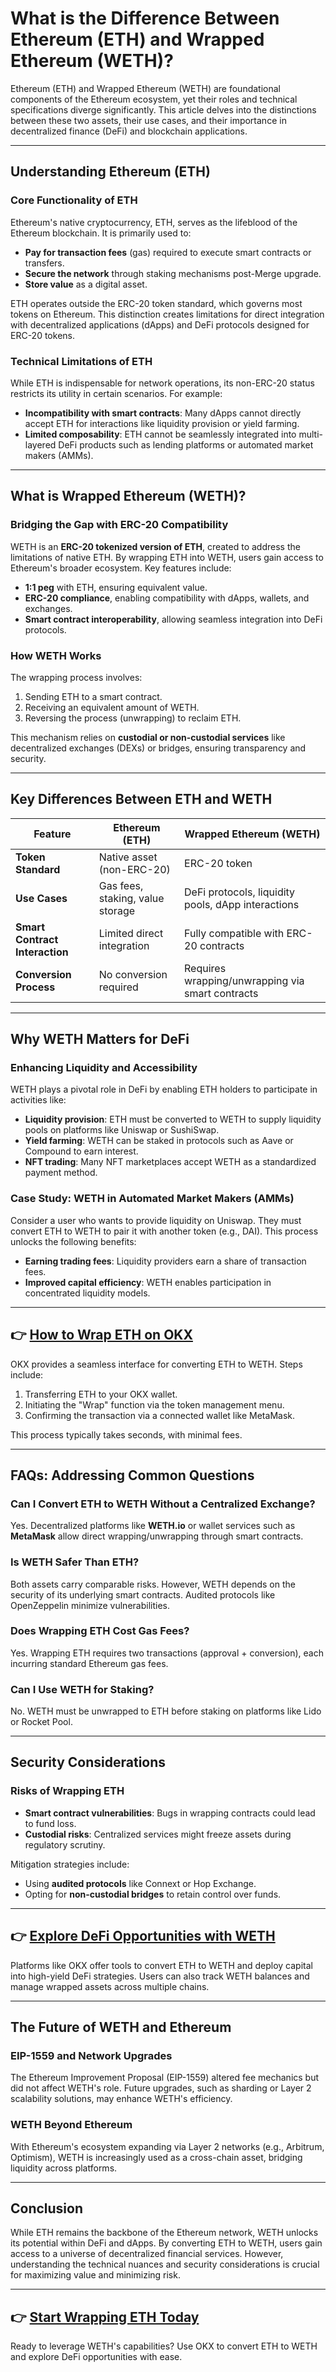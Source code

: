# What is the Difference Between Ethereum (ETH) and Wrapped Ethereum (WETH)?

Ethereum (ETH) and Wrapped Ethereum (WETH) are foundational components of the Ethereum ecosystem, yet their roles and technical specifications diverge significantly. This article delves into the distinctions between these two assets, their use cases, and their importance in decentralized finance (DeFi) and blockchain applications.

---

## Understanding Ethereum (ETH)

### Core Functionality of ETH

Ethereum's native cryptocurrency, ETH, serves as the lifeblood of the Ethereum blockchain. It is primarily used to:

- **Pay for transaction fees** (gas) required to execute smart contracts or transfers.
- **Secure the network** through staking mechanisms post-Merge upgrade.
- **Store value** as a digital asset.

ETH operates outside the ERC-20 token standard, which governs most tokens on Ethereum. This distinction creates limitations for direct integration with decentralized applications (dApps) and DeFi protocols designed for ERC-20 tokens.

### Technical Limitations of ETH

While ETH is indispensable for network operations, its non-ERC-20 status restricts its utility in certain scenarios. For example:
- **Incompatibility with smart contracts**: Many dApps cannot directly accept ETH for interactions like liquidity provision or yield farming.
- **Limited composability**: ETH cannot be seamlessly integrated into multi-layered DeFi products such as lending platforms or automated market makers (AMMs).

---

## What is Wrapped Ethereum (WETH)?

### Bridging the Gap with ERC-20 Compatibility

WETH is an **ERC-20 tokenized version of ETH**, created to address the limitations of native ETH. By wrapping ETH into WETH, users gain access to Ethereum's broader ecosystem. Key features include:

- **1:1 peg** with ETH, ensuring equivalent value.
- **ERC-20 compliance**, enabling compatibility with dApps, wallets, and exchanges.
- **Smart contract interoperability**, allowing seamless integration into DeFi protocols.

### How WETH Works

The wrapping process involves:
1. Sending ETH to a smart contract.
2. Receiving an equivalent amount of WETH.
3. Reversing the process (unwrapping) to reclaim ETH.

This mechanism relies on **custodial or non-custodial services** like decentralized exchanges (DEXs) or bridges, ensuring transparency and security.

---

## Key Differences Between ETH and WETH

| Feature                | Ethereum (ETH)               | Wrapped Ethereum (WETH)       |
|-----------------------|------------------------------|-------------------------------|
| **Token Standard**     | Native asset (non-ERC-20)    | ERC-20 token                  |
| **Use Cases**          | Gas fees, staking, value storage | DeFi protocols, liquidity pools, dApp interactions |
| **Smart Contract Interaction** | Limited direct integration  | Fully compatible with ERC-20 contracts |
| **Conversion Process** | No conversion required       | Requires wrapping/unwrapping via smart contracts |

---

## Why WETH Matters for DeFi

### Enhancing Liquidity and Accessibility

WETH plays a pivotal role in DeFi by enabling ETH holders to participate in activities like:
- **Liquidity provision**: ETH must be converted to WETH to supply liquidity pools on platforms like Uniswap or SushiSwap.
- **Yield farming**: WETH can be staked in protocols such as Aave or Compound to earn interest.
- **NFT trading**: Many NFT marketplaces accept WETH as a standardized payment method.

### Case Study: WETH in Automated Market Makers (AMMs)

Consider a user who wants to provide liquidity on Uniswap. They must convert ETH to WETH to pair it with another token (e.g., DAI). This process unlocks the following benefits:
- **Earning trading fees**: Liquidity providers earn a share of transaction fees.
- **Improved capital efficiency**: WETH enables participation in concentrated liquidity models.

---

## 👉 [How to Wrap ETH on OKX](https://bit.ly/okx-bonus)

OKX provides a seamless interface for converting ETH to WETH. Steps include:
1. Transferring ETH to your OKX wallet.
2. Initiating the "Wrap" function via the token management menu.
3. Confirming the transaction via a connected wallet like MetaMask.

This process typically takes seconds, with minimal fees.

---

## FAQs: Addressing Common Questions

### Can I Convert ETH to WETH Without a Centralized Exchange?

Yes. Decentralized platforms like **WETH.io** or wallet services such as **MetaMask** allow direct wrapping/unwrapping through smart contracts.

### Is WETH Safer Than ETH?

Both assets carry comparable risks. However, WETH depends on the security of its underlying smart contracts. Audited protocols like OpenZeppelin minimize vulnerabilities.

### Does Wrapping ETH Cost Gas Fees?

Yes. Wrapping ETH requires two transactions (approval + conversion), each incurring standard Ethereum gas fees.

### Can I Use WETH for Staking?

No. WETH must be unwrapped to ETH before staking on platforms like Lido or Rocket Pool.

---

## Security Considerations

### Risks of Wrapping ETH

- **Smart contract vulnerabilities**: Bugs in wrapping contracts could lead to fund loss.
- **Custodial risks**: Centralized services might freeze assets during regulatory scrutiny.

Mitigation strategies include:
- Using **audited protocols** like Connext or Hop Exchange.
- Opting for **non-custodial bridges** to retain control over funds.

---

## 👉 [Explore DeFi Opportunities with WETH](https://bit.ly/okx-bonus)

Platforms like OKX offer tools to convert ETH to WETH and deploy capital into high-yield DeFi strategies. Users can also track WETH balances and manage wrapped assets across multiple chains.

---

## The Future of WETH and Ethereum

### EIP-1559 and Network Upgrades

The Ethereum Improvement Proposal (EIP-1559) altered fee mechanics but did not affect WETH's role. Future upgrades, such as sharding or Layer 2 scalability solutions, may enhance WETH's efficiency.

### WETH Beyond Ethereum

With Ethereum's ecosystem expanding via Layer 2 networks (e.g., Arbitrum, Optimism), WETH is increasingly used as a cross-chain asset, bridging liquidity across platforms.

---

## Conclusion

While ETH remains the backbone of the Ethereum network, WETH unlocks its potential within DeFi and dApps. By converting ETH to WETH, users gain access to a universe of decentralized financial services. However, understanding the technical nuances and security considerations is crucial for maximizing value and minimizing risk.

---

## 👉 [Start Wrapping ETH Today](https://bit.ly/okx-bonus)

Ready to leverage WETH's capabilities? Use OKX to convert ETH to WETH and explore DeFi opportunities with ease.